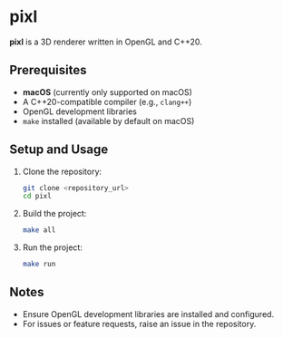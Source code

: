 # pixl

**pixl** is a 3D renderer written in OpenGL and C++20.

## Prerequisites

- **macOS** (currently only supported on macOS)
- A C++20-compatible compiler (e.g., `clang++`)
- OpenGL development libraries
- `make` installed (available by default on macOS)

## Setup and Usage

1. Clone the repository:
   ```bash
   git clone <repository_url>
   cd pixl
   ```

2. Build the project:
   ```bash
   make all
   ```

3. Run the project:
   ```bash
   make run
   ```

## Notes

- Ensure OpenGL development libraries are installed and configured.
- For issues or feature requests, raise an issue in the repository.
